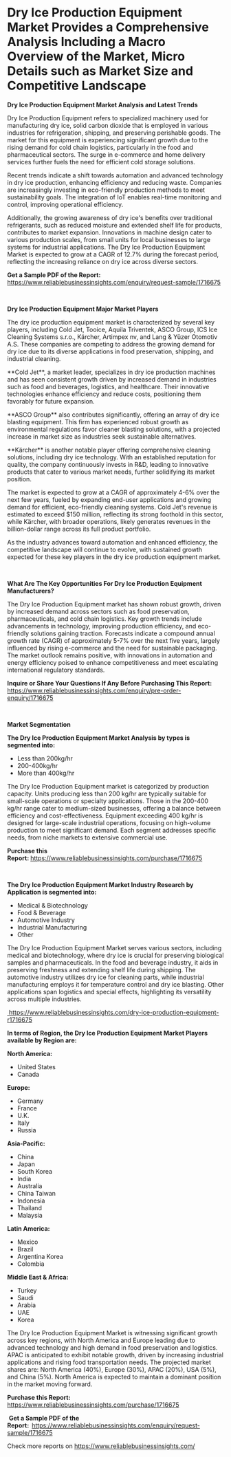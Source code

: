 <p><h1>Dry Ice Production Equipment Market Provides a Comprehensive Analysis Including a Macro Overview of the Market, Micro Details such as Market Size and Competitive Landscape</h1></p><p><strong>Dry Ice Production Equipment Market Analysis and Latest Trends</strong></p>
<p><p>Dry Ice Production Equipment refers to specialized machinery used for manufacturing dry ice, solid carbon dioxide that is employed in various industries for refrigeration, shipping, and preserving perishable goods. The market for this equipment is experiencing significant growth due to the rising demand for cold chain logistics, particularly in the food and pharmaceutical sectors. The surge in e-commerce and home delivery services further fuels the need for efficient cold storage solutions.</p><p>Recent trends indicate a shift towards automation and advanced technology in dry ice production, enhancing efficiency and reducing waste. Companies are increasingly investing in eco-friendly production methods to meet sustainability goals. The integration of IoT enables real-time monitoring and control, improving operational efficiency.</p><p>Additionally, the growing awareness of dry ice's benefits over traditional refrigerants, such as reduced moisture and extended shelf life for products, contributes to market expansion. Innovations in machine design cater to various production scales, from small units for local businesses to large systems for industrial applications. The Dry Ice Production Equipment Market is expected to grow at a CAGR of 12.7% during the forecast period, reflecting the increasing reliance on dry ice across diverse sectors.</p></p>
<p><strong>Get a Sample PDF of the Report:&nbsp;</strong> <a href="https://www.reliablebusinessinsights.com/enquiry/request-sample/1716675?utm_campaign=2248&utm_medium=2&utm_source=Github&utm_content=ia&utm_term=11042025&utm_id=dry-ice-production-equipment">https://www.reliablebusinessinsights.com/enquiry/request-sample/1716675</a></p>
<p>&nbsp;</p>
<p><strong>Dry Ice Production Equipment Major Market Players</strong></p>
<p><p>The dry ice production equipment market is characterized by several key players, including Cold Jet, Tooice, Aquila Triventek, ASCO Group, ICS Ice Cleaning Systems s.r.o., Kärcher, Artimpex nv, and Lang & Yüzer Otomotiv A.S. These companies are competing to address the growing demand for dry ice due to its diverse applications in food preservation, shipping, and industrial cleaning.</p><p>**Cold Jet**, a market leader, specializes in dry ice production machines and has seen consistent growth driven by increased demand in industries such as food and beverages, logistics, and healthcare. Their innovative technologies enhance efficiency and reduce costs, positioning them favorably for future expansion.</p><p>**ASCO Group** also contributes significantly, offering an array of dry ice blasting equipment. This firm has experienced robust growth as environmental regulations favor cleaner blasting solutions, with a projected increase in market size as industries seek sustainable alternatives.</p><p>**Kärcher** is another notable player offering comprehensive cleaning solutions, including dry ice technology. With an established reputation for quality, the company continuously invests in R&D, leading to innovative products that cater to various market needs, further solidifying its market position.</p><p>The market is expected to grow at a CAGR of approximately 4-6% over the next few years, fueled by expanding end-user applications and growing demand for efficient, eco-friendly cleaning systems. Cold Jet's revenue is estimated to exceed $150 million, reflecting its strong foothold in this sector, while Kärcher, with broader operations, likely generates revenues in the billion-dollar range across its full product portfolio.</p><p>As the industry advances toward automation and enhanced efficiency, the competitive landscape will continue to evolve, with sustained growth expected for these key players in the dry ice production equipment market.</p></p>
<p>&nbsp;</p>
<p><strong>What Are The Key Opportunities For Dry Ice Production Equipment Manufacturers?</strong></p>
<p><p>The Dry Ice Production Equipment market has shown robust growth, driven by increased demand across sectors such as food preservation, pharmaceuticals, and cold chain logistics. Key growth trends include advancements in technology, improving production efficiency, and eco-friendly solutions gaining traction. Forecasts indicate a compound annual growth rate (CAGR) of approximately 5-7% over the next five years, largely influenced by rising e-commerce and the need for sustainable packaging. The market outlook remains positive, with innovations in automation and energy efficiency poised to enhance competitiveness and meet escalating international regulatory standards.</p></p>
<p><strong>Inquire or Share Your Questions If Any Before Purchasing This Report:</strong> <a href="https://www.reliablebusinessinsights.com/enquiry/pre-order-enquiry/1716675?utm_campaign=2248&utm_medium=2&utm_source=Github&utm_content=ia&utm_term=11042025&utm_id=dry-ice-production-equipment">https://www.reliablebusinessinsights.com/enquiry/pre-order-enquiry/1716675</a></p>
<p>&nbsp;</p>
<p><strong>Market Segmentation</strong></p>
<p><strong>The Dry Ice Production Equipment Market Analysis by types is segmented into:</strong></p>
<p><ul><li>Less than 200kg/hr</li><li>200-400kg/hr</li><li>More than 400kg/hr</li></ul></p>
<p><p>The Dry Ice Production Equipment market is categorized by production capacity. Units producing less than 200 kg/hr are typically suitable for small-scale operations or specialty applications. Those in the 200-400 kg/hr range cater to medium-sized businesses, offering a balance between efficiency and cost-effectiveness. Equipment exceeding 400 kg/hr is designed for large-scale industrial operations, focusing on high-volume production to meet significant demand. Each segment addresses specific needs, from niche markets to extensive commercial use.</p></p>
<p><strong>Purchase this Report:&nbsp;</strong><a href="https://www.reliablebusinessinsights.com/purchase/1716675?utm_campaign=2248&utm_medium=2&utm_source=Github&utm_content=ia&utm_term=11042025&utm_id=dry-ice-production-equipment">https://www.reliablebusinessinsights.com/purchase/1716675</a></p>
<p>&nbsp;</p>
<p><strong>The Dry Ice Production Equipment Market Industry Research by Application is segmented into:</strong></p>
<p><ul><li>Medical & Biotechnology</li><li>Food & Beverage</li><li>Automotive Industry</li><li>Industrial Manufacturing</li><li>Other</li></ul></p>
<p><p>The Dry Ice Production Equipment Market serves various sectors, including medical and biotechnology, where dry ice is crucial for preserving biological samples and pharmaceuticals. In the food and beverage industry, it aids in preserving freshness and extending shelf life during shipping. The automotive industry utilizes dry ice for cleaning parts, while industrial manufacturing employs it for temperature control and dry ice blasting. Other applications span logistics and special effects, highlighting its versatility across multiple industries.</p></p>
<p><a href="https://www.reliablebusinessinsights.com/dry-ice-production-equipment-r1716675?utm_campaign=2248&utm_medium=2&utm_source=Github&utm_content=ia&utm_term=11042025&utm_id=dry-ice-production-equipment">&nbsp;https://www.reliablebusinessinsights.com/dry-ice-production-equipment-r1716675</a></p>
<p><strong>In terms of Region, the Dry Ice Production Equipment Market Players available by Region are:</strong></p>
<p>
    <p> <strong> North America: </strong>
        <ul>
            <li>United States</li>
            <li>Canada</li>
        </ul>
        </p> 
    <p> <strong> Europe: </strong>
        <ul>
            <li>Germany</li>
            <li>France</li>
            <li>U.K.</li>
            <li>Italy</li>
            <li>Russia</li>
        </ul>
        </p> 
    <p> <strong> Asia-Pacific: </strong>
        <ul>
            <li>China</li>
            <li>Japan</li>
            <li>South Korea</li>
            <li>India</li>
            <li>Australia</li>
            <li>China Taiwan</li>
            <li>Indonesia</li>
            <li>Thailand</li>
            <li>Malaysia</li>
        </ul>
        </p> 
    <p> <strong> Latin America: </strong>
        <ul>
            <li>Mexico</li>
            <li>Brazil</li>
            <li>Argentina Korea</li>
            <li>Colombia</li>
        </ul>
        </p> 
    <p> <strong> Middle East & Africa: </strong>
        <ul>
            <li>Turkey</li>
            <li>Saudi</li>
            <li>Arabia</li>
            <li>UAE</li>
            <li>Korea</li>
        </ul>
    </p>
    </p>
<p><p>The Dry Ice Production Equipment Market is witnessing significant growth across key regions, with North America and Europe leading due to advanced technology and high demand in food preservation and logistics. APAC is anticipated to exhibit notable growth, driven by increasing industrial applications and rising food transportation needs. The projected market shares are: North America (40%), Europe (30%), APAC (20%), USA (5%), and China (5%). North America is expected to maintain a dominant position in the market moving forward.</p></p>
<p><strong>Purchase this Report: </strong><a href="https://www.reliablebusinessinsights.com/purchase/1716675?utm_campaign=2248&utm_medium=2&utm_source=Github&utm_content=ia&utm_term=11042025&utm_id=dry-ice-production-equipment">https://www.reliablebusinessinsights.com/purchase/1716675</a></p>
<p>&nbsp;<strong>Get a Sample PDF of the Report:&nbsp;&nbsp;</strong><a href="https://www.reliablebusinessinsights.com/enquiry/request-sample/1716675?utm_campaign=2248&utm_medium=2&utm_source=Github&utm_content=ia&utm_term=11042025&utm_id=dry-ice-production-equipment">https://www.reliablebusinessinsights.com/enquiry/request-sample/1716675</a></p>
<p><strong></strong></p>
<p>Check more reports on <a href="https://www.reliablebusinessinsights.com/?utm_campaign=2248&utm_medium=2&utm_source=Github&utm_content=ia&utm_term=11042025&utm_id=dry-ice-production-equipment">https://www.reliablebusinessinsights.com/</a></p>